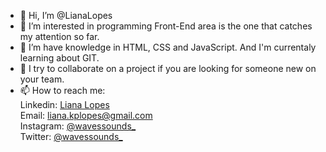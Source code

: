 - 👋 Hi, I’m @LianaLopes<br>
- 👀 I’m interested in programming Front-End area is the one that catches my attention so far.<br>
- 🌱 I’m have knowledge in HTML, CSS and JavaScript. And I'm currentaly learning about GIT.<br>
- 💞️ I try to collaborate on a project if you are looking for someone new on your team. <br>
- 📫 How to reach me:<br>
Linkedin: <a href="https://www.linkedin.com/in/liana-lopes-306912186/"> Liana Lopes</a><br>
Email: liana.kplopes@gmail.com<br>
Instagram: <a href="https://www.instagram.com/wavessounds_/">@wavessounds_</a><br>
Twitter: <a href="https://twitter.com/wavessounds_">@wavessounds_</a>

<!---
LianaLopes/LianaLopes is a ✨ special ✨ repository because its `README.md` (this file) appears on your GitHub profile.
You can click the Preview link to take a look at your changes.
--->
